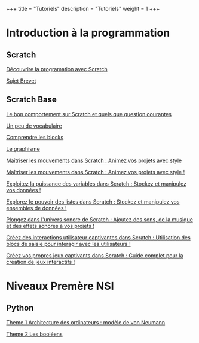 +++
title = "Tutoriels"
description = "Tutoriels"
weight = 1
+++

<h1>Introduction à la programmation</h1>

<h2>Scratch</h2>

<content>

[Découvrire la programation avec Scratch](./tuto1)

</content>

<div></div>

<content>

[Sujet Brevet](./tutobrevet)

</content>

<h2>Scratch Base</h2>

<content>

[Le bon comportement sur Scratch et quels que question courantes](./tuto3)

</content>

<div></div>

<content>

[Un peu de vocabulaire](./tuto4)

</content>

<div></div>

<content>

[Comprendre les blocks](./tuto5)

</content>

<div></div>

<content>

[Le graphisme](./tuto6)

</content>


<div></div>

<content>

[Maîtriser les mouvements dans Scratch : Animez vos projets avec style ](./tuto7)

</content>

<div></div>

<content>

[Maîtriser les mouvements dans Scratch : Animez vos projets avec style !](./tuto8)

</content>

<div></div>

<content>

[Exploitez la puissance des variables dans Scratch : Stockez et manipulez vos données !](./tuto9)

</content>

<div></div>

<content>

[Explorez le pouvoir des listes dans Scratch : Stockez et manipulez vos ensembles de données !](./tuto10)

</content>

<div></div>

<content>

[Plongez dans l'univers sonore de Scratch : Ajoutez des sons, de la musique et des effets sonores à vos projets !](./tuto11)

</content>

<div></div>

<content>

[Créez des interactions utilisateur captivantes dans Scratch : Utilisation des blocs de saisie pour interagir avec les utilisateurs !](./tuto12)

</content>

<div></div>

<content>

[Créez vos propres jeux captivants dans Scratch : Guide complet pour la création de jeux interactifs !](./tuto13)

</content>

<h1>Niveaux Premère NSI</h1>

<h2>Python</h2>

<div></div>

<content>

[Theme 1 Architecture des ordinateurs : modèle de von Neumann](./tuto14)

</content>

<div></div>

<content>

[Theme 2 Les booléens](./tuto15)

</content>